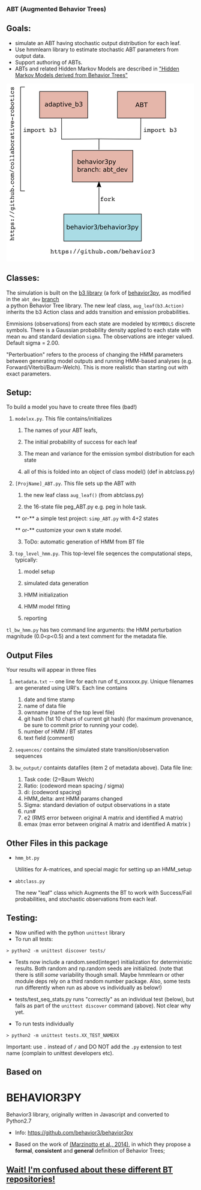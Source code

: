 ### ABT (Augmented Behavior Trees)

## Goals: 
 * simulate an ABT having stochastic output distribution for each leaf.
 * Use hmmlearn library to estimate stochastic ABT parameters from output data.
 * Support authoring of ABTs.
 * ABTs and related Hidden Markov Models are described in ["Hidden Markov Models derived from Behavior Trees"](https://arxiv.org/pdf/1907.10029.pdf)
 
![how the modules include each other](importModules.png  "Import Structure Diagram")
 
## Classes:

The simulation is built on the [b3 library](https://github.com/collaborative-robotics/behavior3py) (a fork of 
[behavior3py](https://github.com/behavior3/behavior3py), as modified in the `abt_dev` [branch](https://github.com/collaborative-robotics/behavior3py/tree/abt_dev)   
a python Behavior Tree library.  The new leaf class, `aug_leaf(b3.Action)` inherits the 
b3 Action class and adds transition and emission probabilities.  

Emmisions (observations) from each state are modeled by `NSYMBOLS`  discrete symbols. 
There is a Gaussian probability density applied to each state with mean `mu` and standard deviation `sigma`.  The observations are integer valued.  Default sigma = 2.00.

"Perterbuation" refers to the process of changing the HMM parameters between generating model outputs
and running HMM-based analyses (e.g. Forward/Viterbi/Baum-Welch).   This is more realistic than starting out
with exact parameters.

## Setup:

To build a model you have to create three files (bad!)

1. `modelxx.py`.   This file contains/initializes
 
    1. The names of your ABT leafs,
    
    2. The initial probability of success for each leaf
    
    2. The mean and variance for the emission symbol distribution for each state
    
    2. all of this is folded into an object of class model() (def in abtclass.py)

2. `[ProjName]_ABT.py`.   This file sets up the ABT with 
 
    1. the new leaf class `aug_leaf()` (from abtclass.py)

    2. the 16-state file peg_ABT.py  e.g. peg in hole task. 
    
    **  or-** a simple test project:   `simp_ABT.py` with 4+2 states
    
    **  or-** customize your own `N` state model.
    
    3. ToDo: automatic generation of HMM from BT file



3. `top_level_hmm.py`.   This top-level file seqences the computational steps, typically:
 
    1. model setup
    
    1. simulated data generation
    
    1. HMM initialization
    
    1. HMM model fitting
    
    1. reporting

`tl_bw_hmm.py` has two command line arguments:   the HMM perturbation magnitude (0.0<p<0.5) and a text comment for the  metadata file. 
    
##  Output Files

Your results will appear in three files

1. `metadata.txt` -- one line for each run of tl_xxxxxxx.py. 
Unique filenames are generated using URI's.  Each line contains 
    
    1. date and time stamp
    1. name of data file
    2. ownname  (name of the top level file)
    3. git hash (1st 10 chars of current git hash) (for maximum provenance, be sure to commit prior to running
  your code).
    4. number of HMM / BT states
    5. text field (comment)

2. `sequences/`   contains the simulated state transition/observation sequences

3. `bw_output/`   containts datafiles (item 2 of metadata above).   Data file line:
    1.  Task code: (2=Baum Welch)
    1.  Ratio:  (codeword mean spacing / sigma)
    2.  di:     (codeword spacing)
    3.  HMM_delta:   amt HMM params changed
    4.  Sigma:    standard deviation of output observations in a state
    5.  run#
    6.  e2 (RMS error between original A matrix and identified A matrix)
    7.  emax (max error between original A matrix and identified A matrix )


## Other Files in this package

 * `hmm_bt.py`
 
    Utilities for A-matrices, and special magic for setting up an HMM_setup
    
 * `abtclass.py`

    The new "leaf" class which Augments the BT to work with Success/Fail probabilities, and stochastic observations from each leaf. 

## Testing:

 * Now unified with the python `unittest` library
 * To run all tests:
 ```
 > python2 -m unittest discover tests/
 ```
 * Tests now include a random.seed(integer) initialization for deterministic results. Both random and np.random seeds are initialized.  (note that there is still *some* variability though small. Maybe hmmlearn or other module deps rely on a third random number package. Also, some tests run differently when run as above vs individually as below!)
 
 * tests/test_seq_stats.py runs "correctly" as an individual test (below), but fails as part of the `unittest discover` command (above).   Not clear why yet. 
 
 * To run tests individually 
 ```
 > python2 -m unittest tests.XX_TEST_NAMEXX
 ```
 Important: use `.` instead of `/` and DO NOT add the `.py` extension to test name (complain to unittest developers etc).
    
## Based on 


# BEHAVIOR3PY

Behavior3 library, originally written in Javascript and converted to Python2.7

- Info: https://github.com/behavior3/behavior3py

- Based on the work of [(Marzinotto et al., 2014)](http://www.csc.kth.se/~miccol/Michele_Colledanchise/Publications_files/2013_ICRA_mcko.pdf), in which they propose a **formal**, **consistent** and **general** definition of Behavior Trees;


## [Wait!  I'm confused about these different BT repositories!](wait_im_confused.md)

